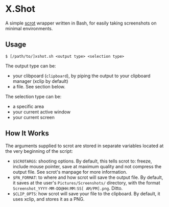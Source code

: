 # X.Shot
A simple [scrot](https://github.com/resurrecting-open-source-projects/scrot)
wrapper written in Bash, for easily taking screenshots on minimal
environments.

## Usage
```
$ [/path/to/]xshot.sh <output type> <selection type>
```

The output type can be:
- your clibpoard (`clipboard`), by piping the output to your clipboard
  manager (xclip by default)
- a file. See section below.

The selection type can be:
- a specific area
- your current active window
- your current screen

## How It Works
The arguments supplied to scrot are stored in separate variables located at
the very beginning of the script:
- `$SCROTARGS`: shooting options. By default, this tells scrot to: freeze,
  include mouse pointer, save at maximum quality and not compress the output
  file.
  See scrot's manpage for more information.
- `$FN_FORMAT`: to where and how scrot will save the output file. By default,
  it saves at the user's `Pictures/Screenshots/` directory, with the format
  `Screenshot_YYYY-MM-DD@HH:MM:SS[ AM/PM].png`.
  Ditto.
- `$CLIP_OPTS`: how scrot will save your file to the clipboard. By default,
  it uses xclip, and stores it as a PNG.
